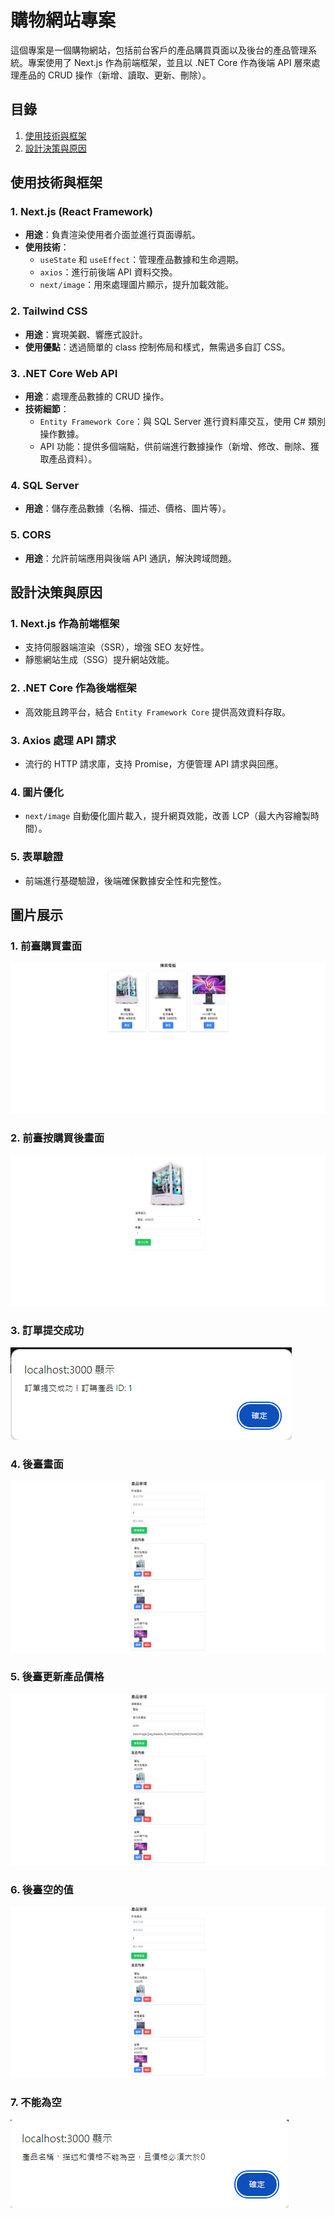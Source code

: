 # 購物網站專案

這個專案是一個購物網站，包括前台客戶的產品購買頁面以及後台的產品管理系統。專案使用了 Next.js 作為前端框架，並且以 .NET Core 作為後端 API 層來處理產品的 CRUD 操作（新增、讀取、更新、刪除）。

## 目錄
1. [使用技術與框架](#使用技術與框架)
2. [設計決策與原因](#設計決策與原因)

## 使用技術與框架

### 1. Next.js (React Framework)
- **用途**：負責渲染使用者介面並進行頁面導航。
- **使用技術**：
  - `useState` 和 `useEffect`：管理產品數據和生命週期。
  - `axios`：進行前後端 API 資料交換。
  - `next/image`：用來處理圖片顯示，提升加載效能。

### 2. Tailwind CSS
- **用途**：實現美觀、響應式設計。
- **使用優點**：透過簡單的 class 控制佈局和樣式，無需過多自訂 CSS。

### 3. .NET Core Web API
- **用途**：處理產品數據的 CRUD 操作。
- **技術細節**：
  - `Entity Framework Core`：與 SQL Server 進行資料庫交互，使用 C# 類別操作數據。
  - API 功能：提供多個端點，供前端進行數據操作（新增、修改、刪除、獲取產品資料）。

### 4. SQL Server
- **用途**：儲存產品數據（名稱、描述、價格、圖片等）。

### 5. CORS
- **用途**：允許前端應用與後端 API 通訊，解決跨域問題。

## 設計決策與原因

### 1. Next.js 作為前端框架
- 支持伺服器端渲染（SSR），增強 SEO 友好性。
- 靜態網站生成（SSG）提升網站效能。

### 2. .NET Core 作為後端框架
- 高效能且跨平台，結合 `Entity Framework Core` 提供高效資料存取。

### 3. Axios 處理 API 請求
- 流行的 HTTP 請求庫，支持 Promise，方便管理 API 請求與回應。

### 4. 圖片優化
- `next/image` 自動優化圖片載入，提升網頁效能，改善 LCP（最大內容繪製時間）。

### 5. 表單驗證
- 前端進行基礎驗證，後端確保數據安全性和完整性。

## 圖片展示

### 1. 前臺購買畫面
![前臺購買畫面](https://github.com/lanlan0214/Next.js-.Net-Core/blob/main/buy/app/assets/%E5%89%8D%E8%87%BA%E8%B3%BC%E8%B2%B7%E7%95%AB%E9%9D%A2.png)

### 2. 前臺按購買後畫面
![前臺按購買後畫面](https://github.com/lanlan0214/Next.js-.Net-Core/blob/main/buy/app/assets/%E5%89%8D%E8%87%BA%E6%8C%89%E8%B3%BC%E8%B2%B7%E5%BE%8C%E7%95%AB%E9%9D%A2.png)

### 3. 訂單提交成功
![訂單提交成功](https://github.com/lanlan0214/Next.js-.Net-Core/blob/main/buy/app/assets/%E8%A8%82%E5%96%AE%E6%8F%90%E4%BA%A4%E6%88%90%E5%8A%9F.png)

### 4. 後臺畫面
![後臺畫面](https://github.com/lanlan0214/Next.js-.Net-Core/blob/main/buy/app/assets/%E5%BE%8C%E8%87%BA%E7%95%AB%E9%9D%A2.png)

### 5. 後臺更新產品價格
![後臺更新產品價格](https://github.com/lanlan0214/Next.js-.Net-Core/blob/main/buy/app/assets/%E5%BE%8C%E8%87%BA%E6%9B%B4%E6%96%B0%E7%94%A2%E5%93%81%E5%83%B9%E6%A0%BC.png)

### 6. 後臺空的值
![後臺空的值](https://github.com/lanlan0214/Next.js-.Net-Core/blob/main/buy/app/assets/%E5%BE%8C%E8%87%BA%E7%A9%BA%E7%9A%84%E5%80%BC.png)

### 7. 不能為空
![不能為空](https://github.com/lanlan0214/Next.js-.Net-Core/blob/main/buy/app/assets/%E4%B8%8D%E8%83%BD%E7%82%BA%E7%A9%BA.png)
